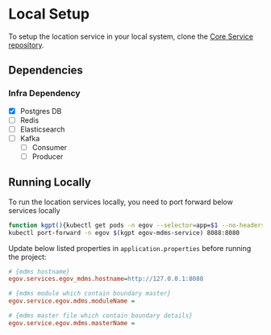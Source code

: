 # Local Setup

To setup the location service in your local system, clone the [Core Service repository](https://github.com/egovernments/core-services).

## Dependencies

### Infra Dependency

- [x] Postgres DB
- [ ] Redis
- [ ] Elasticsearch
- [ ] Kafka
  - [ ] Consumer
  - [ ] Producer

## Running Locally

To run the location services locally, you need to port forward below services locally

```bash
function kgpt(){kubectl get pods -n egov --selector=app=$1 --no-headers=true | head -n1 | awk '{print $1}'}
kubectl port-forward -n egov $(kgpt egov-mdms-service) 8088:8080
``` 

Update below listed properties in `application.properties` before running the project:

```ini
# {mdms hostname}
egov.services.egov_mdms.hostname=http://127.0.0.1:8088

# {mdms module which contain boundary master}
egov.service.egov.mdms.moduleName = 

# {mdms master file which contain boundary details}
egov.service.egov.mdms.masterName = 
```

